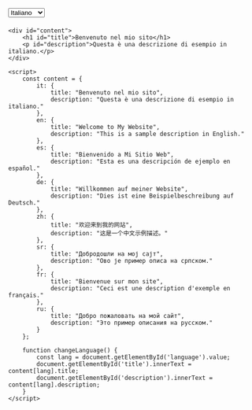 <!DOCTYPE html>
<html lang="it">
<head>
    <meta charset="UTF-8">
    <meta name="viewport" content="width=device-width, initial-scale=1.0">
    <title>Il Mio Sito</title>
    <style>
        body { font-family: Arial, sans-serif; }
        .language-selector { margin-bottom: 20px; }
    </style>
</head>
<body>
    <div class="language-selector">
        <select id="language" onchange="changeLanguage()">
            <option value="it">Italiano</option>
            <option value="en">English</option>
            <option value="es">Español</option>
            <option value="de">Deutsch</option>
            <option value="zh">中文</option> <!-- Cinese -->
            <option value="sr">Српски</option> <!-- Serbo -->
            <option value="fr">Français</option> <!-- Francese -->
            <option value="ru">Русский</option> <!-- Russo -->
        </select>
    </div>

    <div id="content">
        <h1 id="title">Benvenuto nel mio sito</h1>
        <p id="description">Questa è una descrizione di esempio in italiano.</p>
    </div>

    <script>
        const content = {
            it: {
                title: "Benvenuto nel mio sito",
                description: "Questa è una descrizione di esempio in italiano."
            },
            en: {
                title: "Welcome to My Website",
                description: "This is a sample description in English."
            },
            es: {
                title: "Bienvenido a Mi Sitio Web",
                description: "Esta es una descripción de ejemplo en español."
            },
            de: {
                title: "Willkommen auf meiner Website",
                description: "Dies ist eine Beispielbeschreibung auf Deutsch."
            },
            zh: {
                title: "欢迎来到我的网站",
                description: "这是一个中文示例描述。"
            },
            sr: {
                title: "Добродошли на мој сајт",
                description: "Ово је пример описa на српском."
            },
            fr: {
                title: "Bienvenue sur mon site",
                description: "Ceci est une description d'exemple en français."
            },
            ru: {
                title: "Добро пожаловать на мой сайт",
                description: "Это пример описания на русском."
            }
        };

        function changeLanguage() {
            const lang = document.getElementById('language').value;
            document.getElementById('title').innerText = content[lang].title;
            document.getElementById('description').innerText = content[lang].description;
        }
    </script>
</body>
</html>
